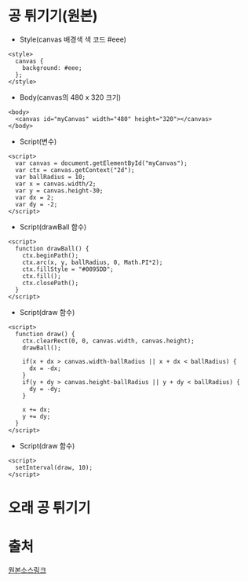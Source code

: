 # 공 튀기기(원본)
* Style(canvas 배경색 색 코드 #eee)
```
<style>
  canvas {
    background: #eee;
  }; 
</style>
```

* Body(canvas의 480 x 320 크기)
```
<body>
  <canvas id="myCanvas" width="480" height="320"></canvas>
</body>
```

* Script(변수)
```
<script>
  var canvas = document.getElementById("myCanvas");
  var ctx = canvas.getContext("2d");
  var ballRadius = 10;
  var x = canvas.width/2;
  var y = canvas.height-30;
  var dx = 2;
  var dy = -2;
</script>
```

* Script(drawBall 함수)
```
<script>
  function drawBall() {
    ctx.beginPath();
    ctx.arc(x, y, ballRadius, 0, Math.PI*2);
    ctx.fillStyle = "#0095DD";
    ctx.fill();
    ctx.closePath();
  }
</script>
```

* Script(draw 함수)
```
<script>
  function draw() {
    ctx.clearRect(0, 0, canvas.width, canvas.height);
    drawBall();
    
    if(x + dx > canvas.width-ballRadius || x + dx < ballRadius) {
      dx = -dx;
    }
    if(y + dy > canvas.height-ballRadius || y + dy < ballRadius) {
      dy = -dy;
    }
    
    x += dx;
    y += dy;
  }
</script>
```

* Script(draw 함수)
```
<script>
  setInterval(draw, 10);
</script>
``` 

# 오래 공 튀기기

# 출처
[원본소스링크](https://developer.mozilla.org/ko/docs/Games/Tutorials/2D_Breakout_game_pure_JavaScript/Bounce_off_the_walls)
